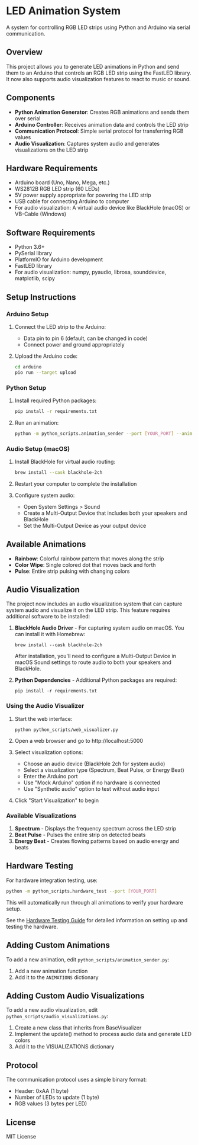 # LED Animation System

A system for controlling RGB LED strips using Python and Arduino via serial communication.

## Overview

This project allows you to generate LED animations in Python and send them to an Arduino that controls an RGB LED strip using the FastLED library. It now also supports audio visualization features to react to music or sound.

## Components

- **Python Animation Generator**: Creates RGB animations and sends them over serial
- **Arduino Controller**: Receives animation data and controls the LED strip
- **Communication Protocol**: Simple serial protocol for transferring RGB values
- **Audio Visualization**: Captures system audio and generates visualizations on the LED strip

## Hardware Requirements

- Arduino board (Uno, Nano, Mega, etc.)
- WS2812B RGB LED strip (60 LEDs)
- 5V power supply appropriate for powering the LED strip
- USB cable for connecting Arduino to computer
- For audio visualization: A virtual audio device like BlackHole (macOS) or VB-Cable (Windows)

## Software Requirements

- Python 3.6+
- PySerial library
- PlatformIO for Arduino development
- FastLED library
- For audio visualization: numpy, pyaudio, librosa, sounddevice, matplotlib, scipy

## Setup Instructions

### Arduino Setup

1. Connect the LED strip to the Arduino:
   - Data pin to pin 6 (default, can be changed in code)
   - Connect power and ground appropriately

2. Upload the Arduino code:
   ```bash
   cd arduino
   pio run --target upload
   ```

### Python Setup

1. Install required Python packages:
   ```bash
   pip install -r requirements.txt
   ```

2. Run an animation:
   ```bash
   python -m python_scripts.animation_sender --port [YOUR_PORT] --animation rainbow
   ```

### Audio Setup (macOS)

1. Install BlackHole for virtual audio routing:
   ```bash
   brew install --cask blackhole-2ch
   ```

2. Restart your computer to complete the installation
   
3. Configure system audio:
   - Open System Settings > Sound
   - Create a Multi-Output Device that includes both your speakers and BlackHole
   - Set the Multi-Output Device as your output device

## Available Animations

- **Rainbow**: Colorful rainbow pattern that moves along the strip
- **Color Wipe**: Single colored dot that moves back and forth
- **Pulse**: Entire strip pulsing with changing colors

## Audio Visualization

The project now includes an audio visualization system that can capture system audio and visualize it on the LED strip. This feature requires additional software to be installed:

1. **BlackHole Audio Driver** - For capturing system audio on macOS. You can install it with Homebrew:
   ```
   brew install --cask blackhole-2ch
   ```
   After installation, you'll need to configure a Multi-Output Device in macOS Sound settings to route audio to both your speakers and BlackHole.

2. **Python Dependencies** - Additional Python packages are required:
   ```
   pip install -r requirements.txt
   ```

### Using the Audio Visualizer

1. Start the web interface:
   ```
   python python_scripts/web_visualizer.py
   ```

2. Open a web browser and go to http://localhost:5000

3. Select visualization options:
   - Choose an audio device (BlackHole 2ch for system audio)
   - Select a visualization type (Spectrum, Beat Pulse, or Energy Beat)
   - Enter the Arduino port
   - Use "Mock Arduino" option if no hardware is connected
   - Use "Synthetic audio" option to test without audio input

4. Click "Start Visualization" to begin

### Available Visualizations

1. **Spectrum** - Displays the frequency spectrum across the LED strip
2. **Beat Pulse** - Pulses the entire strip on detected beats
3. **Energy Beat** - Creates flowing patterns based on audio energy and beats

## Hardware Testing

For hardware integration testing, use:

```bash
python -m python_scripts.hardware_test --port [YOUR_PORT]
```

This will automatically run through all animations to verify your hardware setup.

See the [Hardware Testing Guide](HARDWARE_TESTING.md) for detailed information on setting up and testing the hardware.

## Adding Custom Animations

To add a new animation, edit `python_scripts/animation_sender.py`:

1. Add a new animation function
2. Add it to the `ANIMATIONS` dictionary

## Adding Custom Audio Visualizations

To add a new audio visualization, edit `python_scripts/audio_visualizations.py`:

1. Create a new class that inherits from BaseVisualizer
2. Implement the update() method to process audio data and generate LED colors
3. Add it to the VISUALIZATIONS dictionary

## Protocol

The communication protocol uses a simple binary format:
- Header: 0xAA (1 byte)
- Number of LEDs to update (1 byte)
- RGB values (3 bytes per LED)

## License

MIT License 